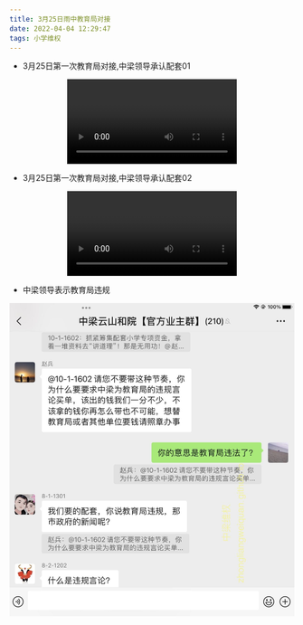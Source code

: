 ```yaml
---
title: 3月25日雨中教育局对接
date: 2022-04-04 12:29:47
tags: 小学维权
---
```


- 3月25日第一次教育局对接,中梁领导承认配套01

<video src="/3月25日雨中教育局对接/第一次教育局中梁领导承认配套01.mp4" controls="controls" style="max-width: 100%; display: block; margin-left: auto; margin-right: auto;">
your browser does not support the video tag
</video>


- 3月25日第一次教育局对接,中梁领导承认配套02

<video src="/3月25日雨中教育局对接/第一次教育局中梁领导承认配套02.mp4" controls="controls" style="max-width: 100%; display: block; margin-left: auto; margin-right: auto;">
your browser does not support the video tag
</video>

- 中梁领导表示教育局违规

![中梁2021国庆7重礼](/3月25日雨中教育局对接/中梁领导表示教育局违规.jpg)